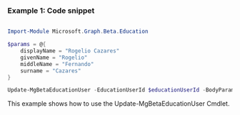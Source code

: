 ### Example 1: Code snippet

```powershell

Import-Module Microsoft.Graph.Beta.Education

$params = @{
	displayName = "Rogelio Cazares"
	givenName = "Rogelio"
	middleName = "Fernando"
	surname = "Cazares"
}

Update-MgBetaEducationUser -EducationUserId $educationUserId -BodyParameter $params

```
This example shows how to use the Update-MgBetaEducationUser Cmdlet.


